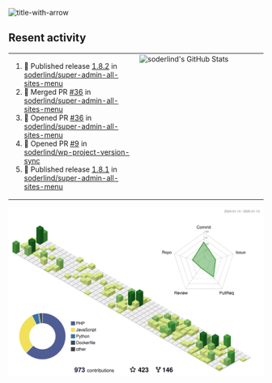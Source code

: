 
![title-with-arrow](https://github.com/soderlind/soderlind/assets/1649452/0f685042-97c3-46ba-b290-804d07f05370)



## Resent activity

<table width="100%" border="0"><tr><td width="49%">

<!--START_SECTION:activity-->
1. 🚀 Published release [1.8.2](https://github.com/soderlind/super-admin-all-sites-menu/releases/tag/1.8.2) in [soderlind/super-admin-all-sites-menu](https://github.com/soderlind/super-admin-all-sites-menu)
2. 🎉 Merged PR [#36](https://github.com/soderlind/super-admin-all-sites-menu/pull/36) in [soderlind/super-admin-all-sites-menu](https://github.com/soderlind/super-admin-all-sites-menu)
3. 💪 Opened PR [#36](https://github.com/soderlind/super-admin-all-sites-menu/pull/36) in [soderlind/super-admin-all-sites-menu](https://github.com/soderlind/super-admin-all-sites-menu)
4. 💪 Opened PR [#9](https://github.com/soderlind/wp-project-version-sync/pull/9) in [soderlind/wp-project-version-sync](https://github.com/soderlind/wp-project-version-sync)
5. 🚀 Published release [1.8.1](https://github.com/soderlind/super-admin-all-sites-menu/releases/tag/1.8.1) in [soderlind/super-admin-all-sites-menu](https://github.com/soderlind/super-admin-all-sites-menu)
<!--END_SECTION:activity-->
  </td>
<td width="49%" valign="top">
     <img  alt="soderlind's GitHub Stats" src="https://awesome-github-stats.azurewebsites.net/user-stats/soderlind?cardType=octocat&theme=github&preferLogin=false&Title=FFFFFF&Border=FFFFFF" />
</td></tr></table>


![](./profile-3d-contrib/profile-green-animate.svg)


